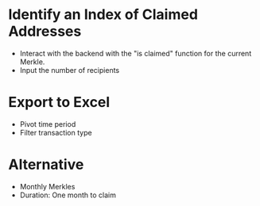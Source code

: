 # Identify an Index of Claimed Addresses
-	Interact with the backend with the "is claimed" function for the current Merkle.
-	Input the number of recipients 

# Export to Excel
- Pivot time period
- Filter transaction type

# Alternative
- Monthly Merkles
- Duration: One month to claim